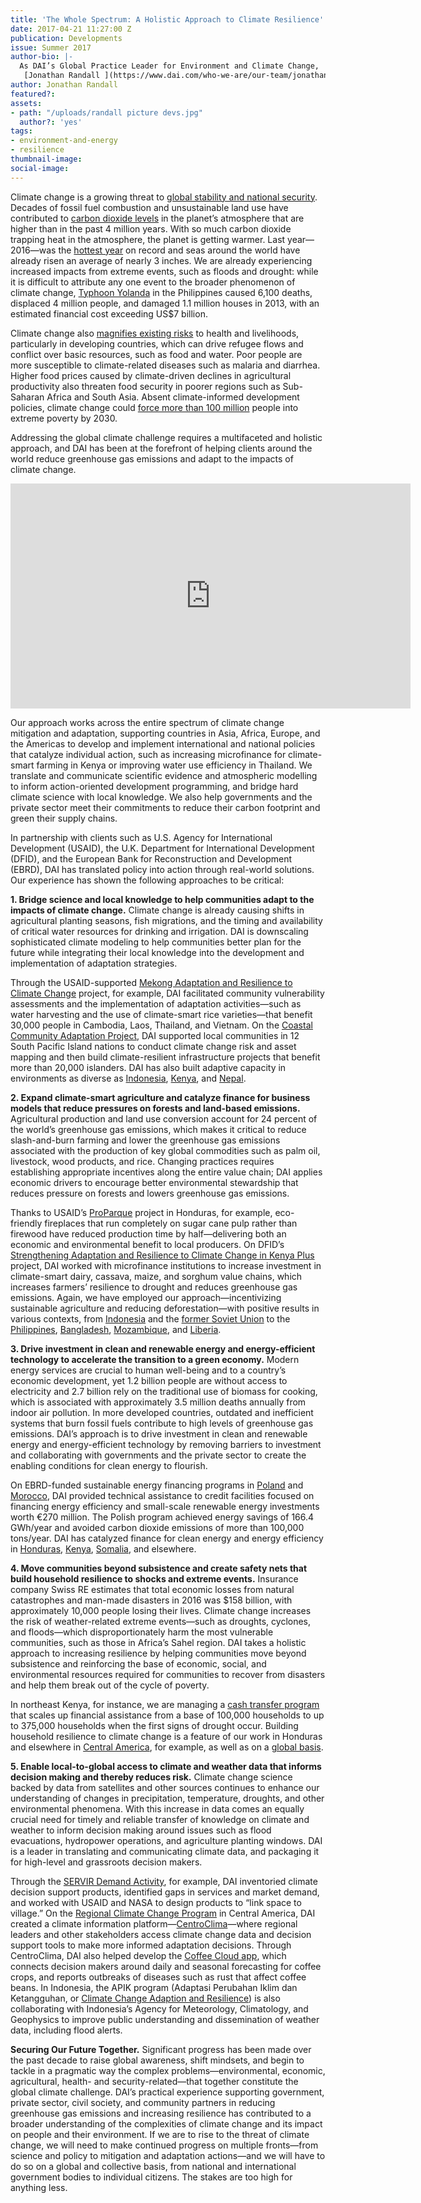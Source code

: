 ```yaml
---
title: 'The Whole Spectrum: A Holistic Approach to Climate Resilience'
date: 2017-04-21 11:27:00 Z
publication: Developments
issue: Summer 2017
author-bio: |-
  As DAI’s Global Practice Leader for Environment and Climate Change,
   [Jonathan Randall ](https://www.dai.com/who-we-are/our-team/jonathan-randall) leads business development, technical assistance, and project management with a focus on climate change, environment, natural resource management, and water resources.
author: Jonathan Randall
featured?: 
assets:
- path: "/uploads/randall picture devs.jpg"
  author?: 'yes'
tags:
- environment-and-energy
- resilience
thumbnail-image:
social-image:
---
```


Climate change is a growing threat to [global stability and national security](https://www.defense.gov/News/Article/Article/612710/). Decades of fossil fuel combustion and unsustainable land use have contributed to [carbon dioxide levels](https://climate.nasa.gov/climate_resources/24/) in the planet’s atmosphere that are higher than in the past 4 million years. With so much carbon dioxide trapping heat in the atmosphere, the planet is getting warmer. Last year—2016—was the [hottest year](https://www.scientificamerican.com/article/2016-was-the-hottest-year-on-record/) on record and seas around the world have already risen an average of nearly 3 inches. We are already experiencing increased impacts from extreme events, such as floods and drought: while it is difficult to attribute any one event to the broader phenomenon of climate change, [Typhoon Yolanda](https://www.usaid.gov/haiyan/fy14/fs22) in the Philippines caused 6,100 deaths, displaced 4 million people, and damaged 1.1 million houses in 2013, with an estimated financial cost exceeding US$7 billion. 



Climate change also [magnifies existing risks](http://archive.defense.gov/pubs/150724-congressional-report-on-national-implications-of-climate-change.pdf?source=govdelivery) to health and livelihoods, particularly in developing countries, which can drive refugee flows and conflict over basic resources, such as food and water. Poor people are more susceptible to climate-related diseases such as malaria and diarrhea. Higher food prices caused by climate-driven declines in agricultural productivity also threaten food security in poorer regions such as Sub-Saharan Africa and South Asia. Absent climate-informed development policies, climate change could [force more than 100 million](https://openknowledge.worldbank.org/handle/10986/22787) people into extreme poverty by 2030. 

Addressing the global climate challenge requires a multifaceted and holistic approach, and DAI has been at the forefront of helping clients around the world reduce greenhouse gas emissions and adapt to the impacts of climate change. 

<iframe src="https://player.vimeo.com/video/214065469" width="640" height="360" frameborder="0" webkitallowfullscreen mozallowfullscreen allowfullscreen></iframe>

Our approach works across the entire spectrum of climate change mitigation and adaptation, supporting countries in Asia, Africa, Europe, and the Americas to develop and implement international and national policies that catalyze individual action, such as increasing microfinance for climate-smart farming in Kenya or improving water use efficiency in Thailand. We translate and communicate scientific evidence and atmospheric modelling to inform action-oriented development programming, and bridge hard climate science with local knowledge. We also help governments and the private sector meet their commitments to reduce their carbon footprint and green their supply chains. 

In partnership with clients such as U.S. Agency for International Development (USAID), the U.K. Department for International Development (DFID), and the European Bank for Reconstruction and Development (EBRD), DAI has translated policy into action through real-world solutions. Our experience has shown the following approaches to be critical:

**1. Bridge science and local knowledge to help communities adapt to the impacts of climate change.** Climate change is already causing shifts in agricultural planting seasons, fish migrations, and the timing and availability of critical water resources for drinking and irrigation. DAI is downscaling sophisticated climate modeling to help communities better plan for the future while integrating their local knowledge into the development and implementation of adaptation strategies. 

Through the USAID-supported [Mekong Adaptation and Resilience to Climate Change](https://www.dai.com/our-work/projects/southeast-asia-mekong-adaptation-and-resilience-climate-change-arcc) project, for example, DAI facilitated community vulnerability assessments and the implementation of adaptation activities—such as water harvesting and the use of climate-smart rice varieties—that benefit 30,000 people in Cambodia, Laos, Thailand, and Vietnam. On the [Coastal Community Adaptation Project](https://www.dai.com/our-work/projects/south-pacific-islands-coastal-community-adaptation-project-c-cap), DAI supported local communities in 12 South Pacific Island nations to conduct climate change risk and asset mapping and then build climate-resilient infrastructure projects that benefit more than 20,000 islanders. DAI has also built adaptive capacity in environments as diverse as [Indonesia](https://www.dai.com/our-work/projects/indonesia-apik-adaptasi-perubahan-iklim-dan-ketangguhan-or-climate-change-adaption), [Kenya](https://www.dai.com/our-work/projects/kenya-strengthening-adaptation-and-resilience-climate-change-kenya-plus-starck), and [Nepal](https://www.dai.com/our-work/projects/Nepal-Program-for-Aquatic-Natural-Resources-Improvement-PANI).

**2. Expand climate-smart agriculture and catalyze finance for business models that reduce pressures on forests and land-based emissions.** Agricultural production and land use conversion account for 24 percent of the world’s greenhouse gas emissions, which makes it critical to reduce slash-and-burn farming and lower the greenhouse gas emissions associated with the production of key global commodities such as palm oil, livestock, wood products, and rice. Changing practices requires establishing appropriate incentives along the entire value chain; DAI applies economic drivers to encourage better environmental stewardship that reduces pressure on forests and lowers greenhouse gas emissions. 

Thanks to USAID’s [ProParque](https://www.dai.com/our-work/projects/honduras-ProParque-GEMA) project in Honduras, for example, eco-friendly fireplaces that run completely on sugar cane pulp rather than firewood have reduced production time by half—delivering both an economic and environmental benefit to local producers. On DFID’s [Strengthening Adaptation and Resilience to Climate Change in Kenya Plus](https://www.dai.com/our-work/projects/kenya-strengthening-adaptation-and-resilience-climate-change-kenya-plus-starck) project, DAI worked with microfinance institutions to increase investment in climate-smart dairy, cassava, maize, and sorghum value chains, which increases farmers’ resilience to drought and reduces greenhouse gas emissions. Again, we have employed our approach—incentivizing sustainable agriculture and reducing deforestation—with positive results in various contexts, from [Indonesia](https://www.dai.com/our-work/projects/indonesia-orangutan-conservation-services-program-ocsp) and the [former Soviet Union](https://www.dai.com/our-work/projects/russian-federation-clima-east-support-climate-change-mitigation-and-adaptation) to the [Philippines](https://www.dai.com/our-work/projects/philippines-environmental-governance-phase-ii-ecogov2), [Bangladesh](https://www.dai.com/our-work/projects/bangladesh-agricultural-value-chains-avc-program), [Mozambique](https://www.dai.com/our-work/projects/mozambique-innovation-agribusiness-inovagro), and [Liberia](https://www.dai.com/our-work/projects/liberia-support-unit-liberia-flegt-voluntary-partnership-agreement-vpa).

**3. Drive investment in clean and renewable energy and energy-efficient technology to accelerate the transition to a green economy.** Modern energy services are crucial to human well-being and to a country’s economic development, yet 1.2 billion people are without access to electricity and 2.7 billion rely on the traditional use of biomass for cooking, which is associated with approximately 3.5 million deaths annually from indoor air pollution. In more developed countries, outdated and inefficient systems that burn fossil fuels contribute to high levels of greenhouse gas emissions. DAI’s approach is to drive investment in clean and renewable energy and energy-efficient technology by removing barriers to investment and collaborating with governments and the private sector to create the enabling conditions for clean energy to flourish. 

On EBRD-funded sustainable energy financing programs in [Poland](https://www.dai.com/our-work/projects/poland-polish-sustainable-energy-financing-facility-polseff) and [Morocco](https://www.dai.com/our-work/projects/morocco-sustainable-energy-financing-facility-morseff), DAI provided technical assistance to credit facilities focused on financing energy efficiency and small-scale renewable energy investments worth €270 million. The Polish program achieved energy savings of 166.4 GWh/year and avoided carbon dioxide emissions of more than 100,000 tons/year. DAI has catalyzed finance for clean energy and energy efficiency in [Honduras](https://www.dai.com/our-work/projects/honduras-ProParque-GEMA), [Kenya](https://www.dai.com/our-work/projects/kenya-financial-inclusion-rural-microenterprises-firm), [Somalia](https://www.dai.com/our-work/projects/somalia-partnership-economic-growth), and elsewhere.

**4. Move communities beyond subsistence and create safety nets that build household resilience to shocks and extreme events.** Insurance company Swiss RE estimates that total economic losses from natural catastrophes and man-made disasters in 2016 was $158 billion, with approximately 10,000 people losing their lives. Climate change increases the risk of weather-related extreme events—such as droughts, cyclones, and floods—which disproportionately harm the most vulnerable communities, such as those in Africa’s Sahel region. DAI takes a holistic approach to increasing resilience by helping communities move beyond subsistence and reinforcing the base of economic, social, and environmental resources required for communities to recover from disasters and help them break out of the cycle of poverty. 

In northeast Kenya, for instance, we are managing a [cash transfer program](https://www.dai.com/our-work/projects/kenya-hunger-safety-net-programme-phase-2-hsnp2) that scales up financial assistance from a base of 100,000 households to up to 375,000 households when the first signs of drought occur. Building household resilience to climate change is a feature of our work in Honduras and elsewhere in [Central America](https://www.dai.com/our-work/projects/usaid-central-america-regional-climate-change-program-rccp-programa-regional-de), for example, as well as on a [global basis](https://www.dai.com/our-work/projects/worldwide-expert-advisory-call-down-services-eacds-lot-b-strengthening-resilience-and-response-to-crises).

**5. Enable local-to-global access to climate and weather data that informs decision making and thereby reduces risk.** Climate change science backed by data from satellites and other sources continues to enhance our understanding of changes in precipitation, temperature, droughts, and other environmental phenomena. With this increase in data comes an equally crucial need for timely and reliable transfer of knowledge on climate and weather to inform decision making around issues such as flood evacuations, hydropower operations, and agriculture planting windows. DAI is a leader in translating and communicating climate data, and packaging it for high-level and grassroots decision makers. 

Through the [SERVIR Demand Activity](https://www.dai.com/our-work/projects/worldwide-servir-program-demand-activity), for example, DAI inventoried climate decision support products, identified gaps in services and market demand, and worked with USAID and NASA to design products to “link space to village.” On the [Regional Climate Change Program](https://www.dai.com/our-work/projects/usaid-central-america-regional-climate-change-program-rccp-programa-regional-de) in Central America, DAI created a climate information platform—[CentroClima](http://centroclima.org/)—where regional leaders and other stakeholders access climate change data and decision support tools to make more informed adaptation decisions. Through CentroClima, DAI also helped develop the [Coffee Cloud app](http://www.centroclima.org/coffee-cloud/), which connects decision makers around daily and seasonal forecasting for coffee crops, and reports outbreaks of diseases such as rust that affect coffee beans. In Indonesia, the APIK program (Adaptasi Perubahan Iklim dan Ketangguhan, or [Climate Change Adaption and Resilience](https://www.dai.com/our-work/projects/indonesia-apik-adaptasi-perubahan-iklim-dan-ketangguhan-or-climate-change-adaption)) is also collaborating with Indonesia’s Agency for Meteorology, Climatology, and Geophysics to improve public understanding and dissemination of weather data, including flood alerts. 

**Securing Our Future Together.** Significant progress has been made over the past decade to raise global awareness, shift mindsets, and begin to tackle in a pragmatic way the complex problems—environmental, economic, agricultural, health- and security-related—that together constitute the global climate challenge. DAI’s practical experience supporting government, private sector, civil society, and community partners in reducing greenhouse gas emissions and increasing resilience has contributed to a broader understanding of the complexities of climate change and its impact on people and their environment. If we are to rise to the threat of climate change, we will need to make continued progress on multiple fronts—from science and policy to mitigation and adaptation actions—and we will have to do so on a global and collective basis, from national and international government bodies to individual citizens. The stakes are too high for anything less.
